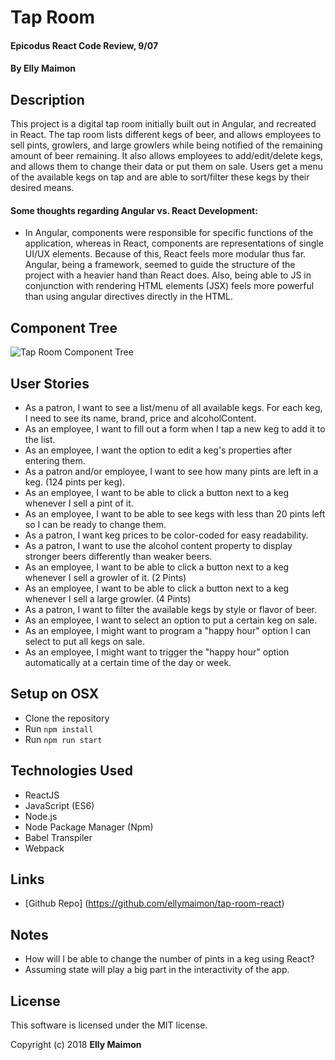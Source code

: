 # Tap Room

#### Epicodus React Code Review, 9/07

#### By Elly Maimon

## Description
This project is a digital tap room initially built out in Angular, and recreated in React. The tap room lists different kegs of beer, and allows employees to sell pints, growlers, and large growlers while being notified of the remaining amount of beer remaining. It also allows employees to add/edit/delete kegs, and allows them to change their data or put them on sale. Users get a menu of the available kegs on tap and are able to sort/filter these kegs by their desired means.

#### Some thoughts regarding Angular vs. React Development:
* In Angular, components were responsible for specific functions of the application, whereas in React, components are representations of single UI/UX elements. Because of this, React feels more modular thus far. Angular, being a framework, seemed to guide the structure of the project with a heavier hand than React does. Also, being able to JS in conjunction with rendering HTML elements (JSX) feels more powerful than using angular directives directly in the HTML.

## Component Tree

![Tap Room Component Tree](Tap-Room-Components.png)

## User Stories
* As a patron, I want to see a list/menu of all available kegs. For each keg, I need to see its name, brand, price and alcoholContent.
* As an employee, I want to fill out a form when I tap a new keg to add it to the list.
* As an employee, I want the option to edit a keg's properties after entering them.
* As a patron and/or employee, I want to see how many pints are left in a keg. (124 pints per keg).
* As an employee, I want to be able to click a button next to a keg whenever I sell a pint of it.
* As an employee, I want to be able to see kegs with less than 20 pints left so I can be ready to change them.
* As a patron, I want keg prices to be color-coded for easy readability.
* As a patron, I want to use the alcohol content property to display stronger beers differently than weaker beers.
* As an employee, I want to be able to click a button next to a keg whenever I sell a growler of it. (2 Pints)
* As an employee, I want to be able to click a button next to a keg whenever I sell a large growler. (4 Pints)
* As a patron, I want to filter the available kegs by style or flavor of beer.
* As an employee, I want to select an option to put a certain keg on sale.
* As an employee, I might want to program a "happy hour" option I can select to put all kegs on sale.
* As an employee, I might want to trigger the "happy hour" option automatically at a certain time of the day or week.

## Setup on OSX

* Clone the repository
* Run `npm install`
* Run `npm run start`

## Technologies Used

* ReactJS
* JavaScript (ES6)
* Node.js
* Node Package Manager (Npm)
* Babel Transpiler
* Webpack

## Links

* [Github Repo] (https://github.com/ellymaimon/tap-room-react)

## Notes
* How will I be able to change the number of pints in a keg using React?
* Assuming state will play a big part in the interactivity of the app.

## License

This software is licensed under the MIT license.

Copyright (c) 2018 **Elly Maimon**